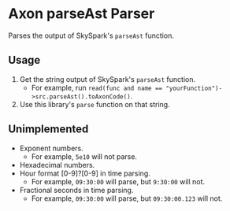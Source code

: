 # Axon parseAst Parser

Parses the output of SkySpark's `parseAst` function.

## Usage
1. Get the string output of SkySpark's `parseAst` function.
    * For example, run `read(func and name == "yourFunction")->src.parseAst().toAxonCode()`.
1. Use this library's `parse` function on that string.

## Unimplemented
* Exponent numbers.
    * For example, `5e10` will not parse.
* Hexadecimal numbers.
* Hour format [0-9]?[0-9] in time parsing.
    * For example, `09:30:00` will parse, but `9:30:00` will not.
* Fractional seconds in time parsing.
    * For example, `09:30:00` will parse, but `09:30:00.123` will not.
